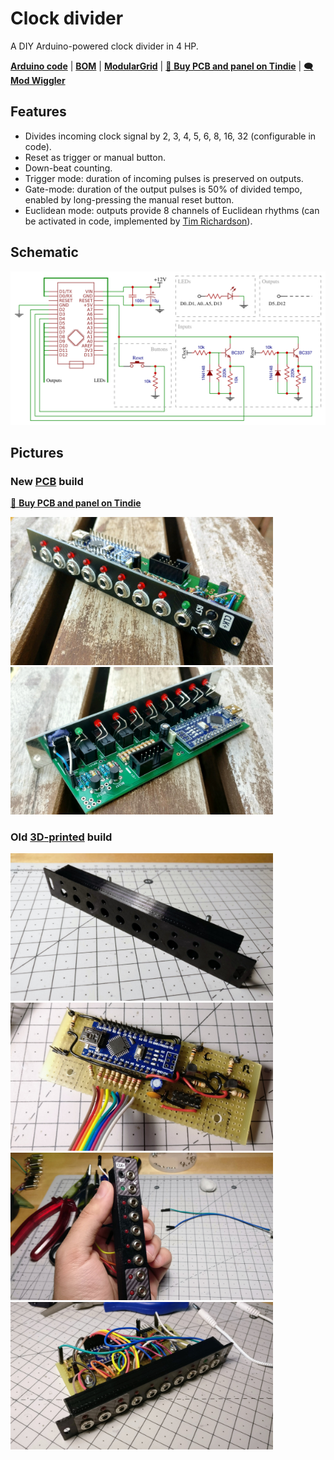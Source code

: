 Clock divider
=============

A DIY Arduino-powered clock divider in 4 HP.

**[Arduino code][1]** | **[BOM][5]** | **[ModularGrid][2]** | [🛒 **Buy PCB and panel on Tindie**][3] | [🗨️ **Mod Wiggler**][4]

[1]: clock-divider.ino
[5]: clock-divider-bom.csv
[2]: https://www.modulargrid.net/e/joeseggiola-clock-divider
[3]: https://www.tindie.com/products/joeseggiola/clock-divider-for-eurorack-pcb-panel/
[4]: https://modwiggler.com/forum/viewtopic.php?t=214669

Features
--------

- Divides incoming clock signal by 2, 3, 4, 5, 6, 8, 16, 32 (configurable in code).
- Reset as trigger or manual button.
- Down-beat counting.
- Trigger mode: duration of incoming pulses is preserved on outputs.
- Gate-mode: duration of the output pulses is 50% of divided tempo, enabled by long-pressing the manual reset button.
- Euclidean mode: outputs provide 8 channels of Euclidean rhythms (can be activated in code, implemented by [Tim Richardson](https://github.com/timini/arduino-eurorack-projects/tree/master/clock-divider-euclid-mod)).

Schematic
---------

![](schematic.png)

Pictures
--------

### New [PCB](pcb/) build

[🛒 **Buy PCB and panel on Tindie**][3]

<img src="pictures/IMG_20210702_130542.jpg" width="420"> <img src="pictures/IMG_20210702_130610.jpg" width="420"> 

### Old [3D-printed](3d/) build

<img src="pictures/IMG_20190107_215258.jpg" width="420"> <img src="pictures/IMG_20190112_224337.jpg" width="420"> <img src="pictures/IMG_20190306_214855.jpg" width="420"> <img src="pictures/IMG_20190307_225219.jpg" width="420">
